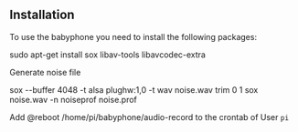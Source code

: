 Installation
---------------

To use the babyphone you need to install the following packages:

   sudo apt-get install sox libav-tools libavcodec-extra

Generate noise file

   sox --buffer 4048 -t alsa plughw:1,0 -t wav noise.wav trim 0 1
   sox noise.wav -n noiseprof noise.prof

Add 
   @reboot /home/pi/babyphone/audio-record
to the crontab of User `pi`


